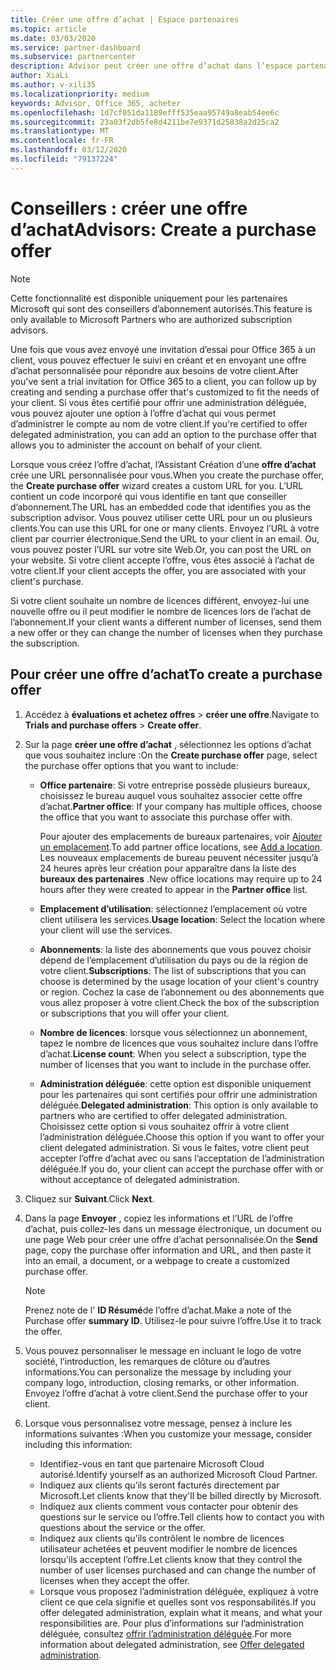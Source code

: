 ```yaml
---
title: Créer une offre d’achat | Espace partenaires
ms.topic: article
ms.date: 03/03/2020
ms.service: partner-dashboard
ms.subservice: partnercenter
description: Advisor peut créer une offre d’achat dans l’espace partenaires
author: XiaLi
ms.author: v-xili35
ms.localizationpriority: medium
keywords: Advisor, Office 365, acheter
ms.openlocfilehash: 1d7cf051da1189efff535eaa95749a8eab54ee6c
ms.sourcegitcommit: 23a03f2db5fe8d4211be7e9371d25838a2d25ca2
ms.translationtype: MT
ms.contentlocale: fr-FR
ms.lasthandoff: 03/12/2020
ms.locfileid: "79137224"
---
```

# <a name="advisors-create-a-purchase-offer"></a><span data-ttu-id="d56b6-104">Conseillers : créer une offre d’achat</span><span class="sxs-lookup"><span data-stu-id="d56b6-104">Advisors: Create a purchase offer</span></span>

> [!NOTE]
> <span data-ttu-id="d56b6-105">Cette fonctionnalité est disponible uniquement pour les partenaires Microsoft qui sont des conseillers d’abonnement autorisés.</span><span class="sxs-lookup"><span data-stu-id="d56b6-105">This feature is only available to Microsoft Partners who are authorized subscription advisors.</span></span> 

<span data-ttu-id="d56b6-106">Une fois que vous avez envoyé une invitation d’essai pour Office 365 à un client, vous pouvez effectuer le suivi en créant et en envoyant une offre d’achat personnalisée pour répondre aux besoins de votre client.</span><span class="sxs-lookup"><span data-stu-id="d56b6-106">After you've sent a trial invitation for Office 365 to a client, you can follow up by creating and sending a purchase offer that's customized to fit the needs of your client.</span></span> <span data-ttu-id="d56b6-107">Si vous êtes certifié pour offrir une administration déléguée, vous pouvez ajouter une option à l’offre d’achat qui vous permet d’administrer le compte au nom de votre client.</span><span class="sxs-lookup"><span data-stu-id="d56b6-107">If you're certified to offer delegated administration, you can add an option to the purchase offer that allows you to administer the account on behalf of your client.</span></span>

<span data-ttu-id="d56b6-108">Lorsque vous créez l’offre d’achat, l’Assistant Création d’une **offre d’achat** crée une URL personnalisée pour vous.</span><span class="sxs-lookup"><span data-stu-id="d56b6-108">When you create the purchase offer, the **Create purchase offer** wizard creates a custom URL for you.</span></span> <span data-ttu-id="d56b6-109">L’URL contient un code incorporé qui vous identifie en tant que conseiller d’abonnement.</span><span class="sxs-lookup"><span data-stu-id="d56b6-109">The URL has an embedded code that identifies you as the subscription advisor.</span></span> <span data-ttu-id="d56b6-110">Vous pouvez utiliser cette URL pour un ou plusieurs clients.</span><span class="sxs-lookup"><span data-stu-id="d56b6-110">You can use this URL for one or many clients.</span></span> <span data-ttu-id="d56b6-111">Envoyez l’URL à votre client par courrier électronique.</span><span class="sxs-lookup"><span data-stu-id="d56b6-111">Send the URL to your client in an email.</span></span> <span data-ttu-id="d56b6-112">Ou, vous pouvez poster l’URL sur votre site Web.</span><span class="sxs-lookup"><span data-stu-id="d56b6-112">Or, you can post the URL on your website.</span></span> <span data-ttu-id="d56b6-113">Si votre client accepte l’offre, vous êtes associé à l’achat de votre client.</span><span class="sxs-lookup"><span data-stu-id="d56b6-113">If your client accepts the offer, you are associated with your client's purchase.</span></span>

<span data-ttu-id="d56b6-114">Si votre client souhaite un nombre de licences différent, envoyez-lui une nouvelle offre ou il peut modifier le nombre de licences lors de l’achat de l’abonnement.</span><span class="sxs-lookup"><span data-stu-id="d56b6-114">If your client wants a different number of licenses, send them a new offer or they can change the number of licenses when they purchase the subscription.</span></span> 

## <a name="to-create-a-purchase-offer"></a><span data-ttu-id="d56b6-115">Pour créer une offre d’achat</span><span class="sxs-lookup"><span data-stu-id="d56b6-115">To create a purchase offer</span></span>

1. <span data-ttu-id="d56b6-116">Accédez à **évaluations et achetez offres** > **créer une offre**.</span><span class="sxs-lookup"><span data-stu-id="d56b6-116">Navigate to **Trials and purchase offers** > **Create offer**.</span></span>

2. <span data-ttu-id="d56b6-117">Sur la page **créer une offre d’achat** , sélectionnez les options d’achat que vous souhaitez inclure :</span><span class="sxs-lookup"><span data-stu-id="d56b6-117">On the **Create purchase offer** page, select the purchase offer options that you want to include:</span></span>

    - <span data-ttu-id="d56b6-118">**Office partenaire**: Si votre entreprise possède plusieurs bureaux, choisissez le bureau auquel vous souhaitez associer cette offre d’achat.</span><span class="sxs-lookup"><span data-stu-id="d56b6-118">**Partner office**: If your company has multiple offices, choose the office that you want to associate this purchase offer with.</span></span>

        <span data-ttu-id="d56b6-119">Pour ajouter des emplacements de bureaux partenaires, voir [Ajouter un emplacement](manage-locations.md).</span><span class="sxs-lookup"><span data-stu-id="d56b6-119">To add partner office locations, see [Add a location](manage-locations.md).</span></span> <span data-ttu-id="d56b6-120">Les nouveaux emplacements de bureau peuvent nécessiter jusqu’à 24 heures après leur création pour apparaître dans la liste des **bureaux des partenaires** .</span><span class="sxs-lookup"><span data-stu-id="d56b6-120">New office locations may require up to 24 hours after they were created to appear in the **Partner office** list.</span></span>

    - <span data-ttu-id="d56b6-121">**Emplacement d’utilisation**: sélectionnez l’emplacement où votre client utilisera les services.</span><span class="sxs-lookup"><span data-stu-id="d56b6-121">**Usage location**: Select the location where your client will use the services.</span></span>
    - <span data-ttu-id="d56b6-122">**Abonnements**: la liste des abonnements que vous pouvez choisir dépend de l’emplacement d’utilisation du pays ou de la région de votre client.</span><span class="sxs-lookup"><span data-stu-id="d56b6-122">**Subscriptions**: The list of subscriptions that you can choose is determined by the usage location of your client's country or region.</span></span> <span data-ttu-id="d56b6-123">Cochez la case de l’abonnement ou des abonnements que vous allez proposer à votre client.</span><span class="sxs-lookup"><span data-stu-id="d56b6-123">Check the box of the subscription or subscriptions that you will offer your client.</span></span>
    - <span data-ttu-id="d56b6-124">**Nombre de licences**: lorsque vous sélectionnez un abonnement, tapez le nombre de licences que vous souhaitez inclure dans l’offre d’achat.</span><span class="sxs-lookup"><span data-stu-id="d56b6-124">**License count**: When you select a subscription, type the number of licenses that you want to include in the purchase offer.</span></span>
    - <span data-ttu-id="d56b6-125">**Administration déléguée**: cette option est disponible uniquement pour les partenaires qui sont certifiés pour offrir une administration déléguée.</span><span class="sxs-lookup"><span data-stu-id="d56b6-125">**Delegated administration**: This option is only available to partners who are certified to offer delegated administration.</span></span> <span data-ttu-id="d56b6-126">Choisissez cette option si vous souhaitez offrir à votre client l’administration déléguée.</span><span class="sxs-lookup"><span data-stu-id="d56b6-126">Choose this option if you want to offer your client delegated administration.</span></span> <span data-ttu-id="d56b6-127">Si vous le faites, votre client peut accepter l’offre d’achat avec ou sans l’acceptation de l’administration déléguée.</span><span class="sxs-lookup"><span data-stu-id="d56b6-127">If you do, your client can accept the purchase offer with or without acceptance of delegated administration.</span></span>

3. <span data-ttu-id="d56b6-128">Cliquez sur **Suivant**.</span><span class="sxs-lookup"><span data-stu-id="d56b6-128">Click **Next**.</span></span>

4. <span data-ttu-id="d56b6-129">Dans la page **Envoyer** , copiez les informations et l’URL de l’offre d’achat, puis collez-les dans un message électronique, un document ou une page Web pour créer une offre d’achat personnalisée.</span><span class="sxs-lookup"><span data-stu-id="d56b6-129">On the **Send** page, copy the purchase offer information and URL, and then paste it into an email, a document, or a webpage to create a customized purchase offer.</span></span>

    > [!NOTE]
    > <span data-ttu-id="d56b6-130">Prenez note de l' **ID Résumé**de l’offre d’achat.</span><span class="sxs-lookup"><span data-stu-id="d56b6-130">Make a note of the Purchase offer **summary ID**.</span></span> <span data-ttu-id="d56b6-131">Utilisez-le pour suivre l’offre.</span><span class="sxs-lookup"><span data-stu-id="d56b6-131">Use it to track the offer.</span></span>

5. <span data-ttu-id="d56b6-132">Vous pouvez personnaliser le message en incluant le logo de votre société, l’introduction, les remarques de clôture ou d’autres informations.</span><span class="sxs-lookup"><span data-stu-id="d56b6-132">You can personalize the message by including your company logo, introduction, closing remarks, or other information.</span></span> <span data-ttu-id="d56b6-133">Envoyez l’offre d’achat à votre client.</span><span class="sxs-lookup"><span data-stu-id="d56b6-133">Send the purchase offer to your client.</span></span>

6. <span data-ttu-id="d56b6-134">Lorsque vous personnalisez votre message, pensez à inclure les informations suivantes :</span><span class="sxs-lookup"><span data-stu-id="d56b6-134">When you customize your message, consider including this information:</span></span>

    - <span data-ttu-id="d56b6-135">Identifiez-vous en tant que partenaire Microsoft Cloud autorisé.</span><span class="sxs-lookup"><span data-stu-id="d56b6-135">Identify yourself as an authorized Microsoft Cloud Partner.</span></span>
    - <span data-ttu-id="d56b6-136">Indiquez aux clients qu’ils seront facturés directement par Microsoft.</span><span class="sxs-lookup"><span data-stu-id="d56b6-136">Let clients know that they'll be billed directly by Microsoft.</span></span>
    - <span data-ttu-id="d56b6-137">Indiquez aux clients comment vous contacter pour obtenir des questions sur le service ou l’offre.</span><span class="sxs-lookup"><span data-stu-id="d56b6-137">Tell clients how to contact you with questions about the service or the offer.</span></span>
    - <span data-ttu-id="d56b6-138">Indiquez aux clients qu’ils contrôlent le nombre de licences utilisateur achetées et peuvent modifier le nombre de licences lorsqu’ils acceptent l’offre.</span><span class="sxs-lookup"><span data-stu-id="d56b6-138">Let clients know that they control the number of user licenses purchased and can change the number of licenses when they accept the offer.</span></span>
    - <span data-ttu-id="d56b6-139">Lorsque vous proposez l’administration déléguée, expliquez à votre client ce que cela signifie et quelles sont vos responsabilités.</span><span class="sxs-lookup"><span data-stu-id="d56b6-139">If you offer delegated administration, explain what it means, and what your responsibilities are.</span></span> <span data-ttu-id="d56b6-140">Pour plus d’informations sur l’administration déléguée, consultez [offrir l’administration déléguée](customers_revoke_admin_privileges.md).</span><span class="sxs-lookup"><span data-stu-id="d56b6-140">For more information about delegated administration, see [Offer delegated administration](customers_revoke_admin_privileges.md).</span></span>